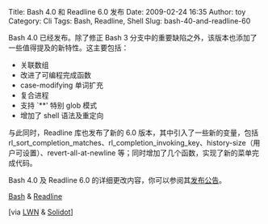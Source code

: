 Title: Bash 4.0 和 Readline 6.0 发布
Date: 2009-02-24 16:35
Author: toy
Category: Cli
Tags: Bash, Readline, Shell
Slug: bash-40-and-readline-60

Bash 4.0 已经发布。除了修正 Bash 3
分支中的重要缺陷之外，该版本也添加了一些值得提及的新特性。这主要包括：

-   关联数组
-   改进了可编程完成函数
-   case-modifying 单词扩充
-   复合进程
-   支持 `**' 特别 glob 模式
-   增加了 shell 语法及重定向

与此同时，Readline 库也发布了新的 6.0 版本，其中引入了一些新的变量，包括
rl\_sort\_completion\_matches、rl\_completion\_invoking\_key、history-size（用户可设置）、revert-all-at-newline
等；同时增加了几个函数，实现了新的菜单完成代码。

Bash 4.0 及 Readline 6.0
的详细更改内容，你可以参阅其[发布公告](http://www.mail-archive.com/cygwin@cygwin.com/msg94439.html)。

[Bash](http://ftp.gnu.org/gnu/bash/) &
[Readline](http://ftp.gnu.org/gnu/readline/)

[via [LWN](http://lwn.net/Articles/320353/) &
[Solidot](http://linux.solidot.org/linux/09/02/24/0258249.shtml)]
